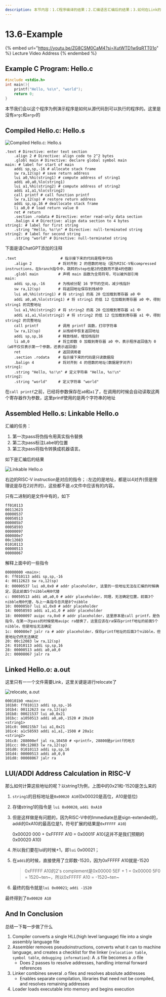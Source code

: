 ```yaml
---
description: 本节内容：1.C程序编译的结果；2.汇编语言汇编后的结果；3.如何在Link的时候计算地址；
---
```


# 13.6-Example

{% embed url="https://youtu.be/ZG8CSM0CaM4?si=XutWTD1w9qRTT01o" %}
Lecture Video Address
{% endembed %}

## Example C Program: Hello.c

```c
#include <stdio.h>
int main(){
    printf("Hello, %s\n", "world");
    return 0;
} 
```

本节我们会以这个程序为例演示程序是如何从源代码到可以执行的程序的。这里是没有`argc`和`argv`的

## Compiled Hello.c: Hello.s

![Compiled Hello.c: Hello.s](.image/image-20240609101715138.png)

```assembly
.text # Directive: enter text section
    .align 2 # Directive: align code to 2^2 bytes
    .globl main # Directive: declare global symbol main
main: # label for start of main
    addi sp,sp,-16 # allocate stack frame
    sw ra,12(sp) # save return address
    lui a0,%hi(string1) # compute address of string1
    addi a0,a0,%lo(string1) 
    lui a1,%hi(string2) # compute address of string2
    addi a1,a1,%lo(string2)
    call printf # call function printf
    lw ra,12(sp) # restore return address
    addi sp,sp,16 # deallocate stack frame
    li a0,0 # load return value 0
    ret # return
    .section .rodata # Directive: enter read-only data section
    .balign 4 # Directive: align data section to 4 bytes
string1: # label for first string
	.string "Hello, %s!\n" # Directive: null-terminated string
string2: # label for second string
	.string "world" # Directive: null-terminated string
```

下面是请ChatGPT添加的注释

```assembly
.text                    # 指示接下来的代码是程序代码
    .align 2            # 将对齐到 2 的倍数的地址（因为RISC-V有compressed instructions，在branch指令中，跳转的step也是2的倍数而不是4的倍数）
    .globl main         # 声明 main 函数为全局符号，可以被外部引用
main: 
    addi sp,sp,-16      # 为栈帧分配 16 字节的空间，减少栈指针
    sw ra,12(sp)        # 将返回地址保存到栈帧中
    lui a0,%hi(string1) # 将 string1 的高 20 位加载到寄存器 a0 中
    addi a0,a0,%lo(string1) # 将 string1 的低 12 位加载到寄存器 a0 中，得到 string1 的完整地址
    lui a1,%hi(string2) # 将 string2 的高 20 位加载到寄存器 a1 中
    addi a1,a1,%lo(string2) # 将 string2 的低 12 位加载到寄存器 a1 中，得到 string2 的完整地址
    call printf         # 调用 printf 函数，打印字符串
    lw ra,12(sp)        # 从栈帧中恢复返回地址
    addi sp,sp,16       # 释放栈帧，增加栈指针
    li a0,0             # 将立即数 0 加载到寄存器 a0 中，表示程序返回值为 0（a0不仅仅表示第一个参数，还表示返回值）
    ret                 # 返回调用者
    .section .rodata    # 指示接下来的代码是只读数据段
    .balign 4           # 将对齐到 4 的倍数的地址(数据是字对齐)
string1: 
    .string "Hello, %s!\n" # 定义字符串 "Hello, %s!\n"
string2: 
    .string "world"     # 定义字符串 "world"
```

在`call printf`之前，已经将参数保存在`a0`和`a1`了，在调用的时候会自动读取这两个寄存器作为参数，这里printf使用的是两个字符串的地址

## Assembled Hello.s: Linkable Hello.o

汇编的任务：

1. 第一次pass将伪指令用真实指令替换
2. 第二次pass标注Label的位置
3. 第三次pass将指令转换成机器语言。

如下是汇编后的结果

![Linkable Hello.o](.image/image-20240609101732244.png)

右边的RISC-V instruction是对应的指令；`:`左边的是地址，都是以4对齐(但是按理说是存在2对齐的)，这些都不是.o文件中应该有的内容。

只有二进制的是文件中有的，如下

```
ff010113 
00112623 
00000537 
00050513 
000005b7
00058593
00000097
000080e7
00c12083
01010113
00000513
00008067
```

解释上面中的一些指令

```assembly
00000000 <main>:
0: ff010113 addi sp,sp,-16
4: 00112623 sw ra,12(sp)
8: 00000537 lui a0,0x0 # addr placeholder, 这里的一些地址无法在汇编的时候确定，因此前面5个nibble用0代替
c: 00050513 addi a0,a0,0 # addr placeholder，同理，无法确定位置，前面3个nibble用0代替，与上一条指令总共是8个nibble
10: 000005b7 lui a1,0x0 # addr placeholder
14: 00058593 addi a1,a1,0 # addr placeholder
18: 00000097 auipc ra,0x0 # addr placeholder，这里原本是call printf，是伪指令，在第一次pass的时候使用auipc ra替换了，这里应该在ra保存printf地址的前面5个nibble，但是地址无法确定
1c: 000080e7 jalr ra # addr placeholder，保存printf地址的后面3个nibble，但是地址仍然无法确定
20: 00c12083 lw ra,12(sp)
24: 01010113 addi sp,sp,16
28: 00000513 addi a0,a0,0
2c: 00008067 jalr ra
```



## Linked Hello.o: a.out

这里只有一一个文件需要Link，这里关键是进行relocate了

![relocate, a.out](.image/image-20240609101808011.png)

```assembly
000101b0 <main>:
101b0: ff010113 addi sp,sp,-16
101b4: 00112623 sw ra,12(sp)
101b8: 00021537 lui a0,0x21
101bc: a1050513 addi a0,a0,-1520 # 20a10
<string1>
101c0: 000215b7 lui a1,0x21
101c4: a1c58593 addi a1,a1,-1508 # 20a1c
<string2>
101c8: 288000ef jal ra,10450 # <printf>, 28800是printf的地方
101cc: 00c12083 lw ra,12(sp)
101d0: 01010113 addi sp,sp,16
101d4: 00000513 addi a0,0,0
101d8: 00008067 jalr ra
```

## LUI/ADDI Address Calculation in RISC-V

那么如何计算这些地址的呢？以string1为例，上图中的0x21和-1520是怎么来的

1. `string1`的目标地址是`0x00020 A10`(0x00020是高位，A10是低位)

2. 存储string1的指令是 `lui 0x00020`, `addi 0xA10`

3. 但是这样做是有问题的，因为RISC-V中的Immediate总是sign-extended的，addi的0xA10的最高位是1，符号扩展的结果是`0xFFFFF A10`)

    0x00020 000 + 0xFFFFF A10 = 0x0001F A10(这并不是我们预期的0x00020 A10)

4. 所以我们要在lui的时候+1，即`lui` 0x00021；

5. 在`addi`的时候，直接使用了立即数-1520，因为0xFFFFF A10就是-1520

    > 0xFFFFF A10的2's complement是0x00000 5EF + 1 = 0x00000 5F0 = 1520~ten~，所以0xFFFFF A10 = -1520~ten~

6. 最终的指令就是`lui 0x00021`; `addi -1520`

最终得到了`0x00020 A10`

## And In Conclusion

总结一下每一步做了什么

1. Compiler converts a single HLL(high level language) file into a single assembly language file
2. Assembler removes pseudoinstructions, converts what it can to machine language, and creates a checklist for the linker (`relocation table`, `symbol table`, `debugging information`): A .s file becomes a .o file
    - Does 2 passes to resolve addresses, handling internal forward references
3. Linker combines several .o files and resolves absolute addresses
    - Enables separate compilation, libraries that need not be compiled, and resolves remaining addresses
4. Loader loads executable into memory and begins execution
